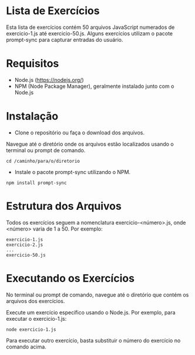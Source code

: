 # Lista de Exercícios
Esta lista de exercícios contém 50 arquivos JavaScript numerados de exercicio-1.js até exercicio-50.js. Alguns exercícios utilizam o pacote prompt-sync para capturar entradas do usuário.

# Requisitos
- Node.js (https://nodejs.org/)
- NPM (Node Package Manager), geralmente instalado junto com o Node.js
# Instalação
- Clone o repositório ou faça o download dos arquivos.

Navegue até o diretório onde os arquivos estão localizados usando o terminal ou prompt de comando.

```
cd /caminho/para/o/diretorio
```
- Instale o pacote prompt-sync utilizando o NPM.
```
npm install prompt-sync
```

# Estrutura dos Arquivos
Todos os exercícios seguem a nomenclatura exercicio-<número>.js, onde <número> varia de 1 a 50. Por exemplo:
```
exercicio-1.js
exercicio-2.js
...
exercicio-50.js
```
# Executando os Exercícios
No terminal ou prompt de comando, navegue até o diretório que contém os arquivos dos exercícios.

Execute um exercício específico usando o Node.js. Por exemplo, para executar o exercicio-1.js:
```
node exercicio-1.js
```
Para executar outro exercício, basta substituir o número do exercício no comando acima.
